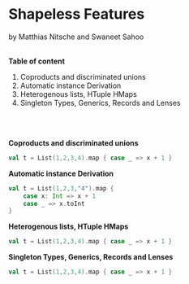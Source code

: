 Shapeless Features
==================
by Matthias Nitsche and Swaneet Sahoo <br><br>

**Table of content**

 1. Coproducts and discriminated unions
 2. Automatic instance Derivation
 3. Heterogenous lists, HTuple HMaps
 4. Singleton Types, Generics, Records and Lenses
<br>
<br>

**Coproducts and discriminated unions**
```scala
val t = List(1,2,3,4).map { case _ => x + 1 }
```
**Automatic instance Derivation**
```scala
val t = List(1,2,3,"4").map { 
    case x: Int => x + 1 
    case _ => x.toInt
}
```
**Heterogenous lists, HTuple HMaps**
```scala
val t = List(1,2,3,4).map { case _ => x + 1 }
```
**Singleton Types, Generics, Records and Lenses**
```scala
val t = List(1,2,3,4).map { case _ => x + 1 }
```
